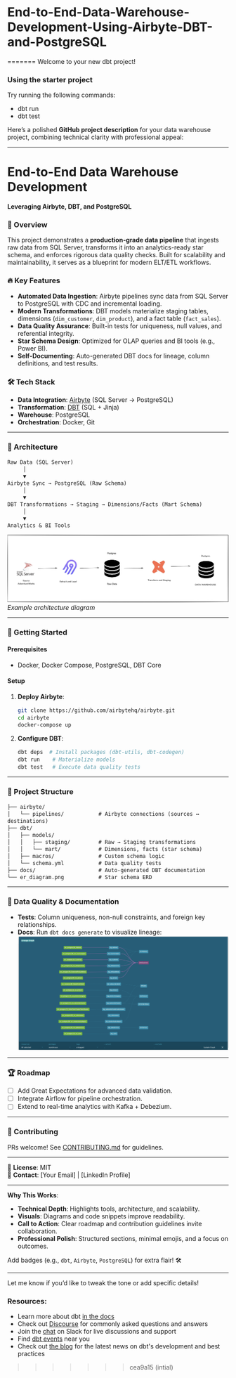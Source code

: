# End-to-End-Data-Warehouse-Development-Using-Airbyte-DBT-and-PostgreSQL
=======
Welcome to your new dbt project!

### Using the starter project

Try running the following commands:
- dbt run
- dbt test

Here’s a polished **GitHub project description** for your data warehouse project, combining technical clarity with professional appeal:

---

# End-to-End Data Warehouse Development  
**Leveraging Airbyte, DBT, and PostgreSQL**  

### 🚀 Overview  
This project demonstrates a **production-grade data pipeline** that ingests raw data from SQL Server, transforms it into an analytics-ready star schema, and enforces rigorous data quality checks. Built for scalability and maintainability, it serves as a blueprint for modern ELT/ETL workflows.  

### 🔥 Key Features  
- **Automated Data Ingestion**: Airbyte pipelines sync data from SQL Server to PostgreSQL with CDC and incremental loading.  
- **Modern Transformations**: DBT models materialize staging tables, dimensions (`dim_customer`, `dim_product`), and a fact table (`fact_sales`).  
- **Data Quality Assurance**: Built-in tests for uniqueness, null values, and referential integrity.  
- **Star Schema Design**: Optimized for OLAP queries and BI tools (e.g., Power BI).  
- **Self-Documenting**: Auto-generated DBT docs for lineage, column definitions, and test results.  

### 🛠️ Tech Stack  
- **Data Integration**: [Airbyte](https://airbyte.com/) (SQL Server → PostgreSQL)  
- **Transformation**: [DBT](https://www.getdbt.com/) (SQL + Jinja)  
- **Warehouse**: PostgreSQL  
- **Orchestration**: Docker, Git  

---

### 📂 Architecture  
```  
Raw Data (SQL Server)  
     │  
     ▼  
Airbyte Sync → PostgreSQL (Raw Schema)  
     │  
     ▼  
DBT Transformations → Staging → Dimensions/Facts (Mart Schema)  
     │  
     ▼  
Analytics & BI Tools  
```  

![Architecture Diagram](https://github.com/EssamHisham/End-to-End-Data-Warehouse-Development-Using-Airbyte-DBT-and-PostgreSQL/blob/main/DataFlow%20Diagram.png?raw=true) *Example architecture diagram*  

---

### 🚦 Getting Started  
#### Prerequisites  
- Docker, Docker Compose, PostgreSQL, DBT Core  

#### Setup  
1. **Deploy Airbyte**:  
   ```bash  
   git clone https://github.com/airbytehq/airbyte.git  
   cd airbyte  
   docker-compose up  
   ```  
2. **Configure DBT**:  
   ```bash  
   dbt deps  # Install packages (dbt-utils, dbt-codegen)  
   dbt run    # Materialize models  
   dbt test   # Execute data quality tests  
   ```  

---

### 📂 Project Structure  
```  
├── airbyte/  
│   └── pipelines/           # Airbyte connections (sources ↔ destinations)  
├── dbt/  
│   ├── models/  
│   │   ├── staging/         # Raw → Staging transformations  
│   │   └── mart/            # Dimensions, facts (star schema)  
│   ├── macros/              # Custom schema logic  
│   └── schema.yml           # Data quality tests  
├── docs/                    # Auto-generated DBT documentation  
└── er_diagram.png           # Star schema ERD  
```  

---

### 🌟 Data Quality & Documentation  
- **Tests**: Column uniqueness, non-null constraints, and foreign key relationships.  
- **Docs**: Run `dbt docs generate` to visualize lineage:  
  ![DBT Lineage](https://github.com/EssamHisham/End-to-End-Data-Warehouse-Development-Using-Airbyte-DBT-and-PostgreSQL/blob/main/dl.png?raw=true)  

---

### 🏆 Roadmap  
- [ ] Add Great Expectations for advanced data validation.  
- [ ] Integrate Airflow for pipeline orchestration.  
- [ ] Extend to real-time analytics with Kafka + Debezium.  

---

### 🤝 Contributing  
PRs welcome! See [CONTRIBUTING.md](CONTRIBUTING.md) for guidelines.  

---

📜 **License**: MIT  
📧 **Contact**: [Your Email] | [LinkedIn Profile]  

---

**Why This Works**:  
- **Technical Depth**: Highlights tools, architecture, and scalability.  
- **Visuals**: Diagrams and code snippets improve readability.  
- **Call to Action**: Clear roadmap and contribution guidelines invite collaboration.  
- **Professional Polish**: Structured sections, minimal emojis, and a focus on outcomes.  

Add badges (e.g., `dbt`, `Airbyte`, `PostgreSQL`) for extra flair! 🛠️  

--- 

Let me know if you’d like to tweak the tone or add specific details!

### Resources:
- Learn more about dbt [in the docs](https://docs.getdbt.com/docs/introduction)
- Check out [Discourse](https://discourse.getdbt.com/) for commonly asked questions and answers
- Join the [chat](https://community.getdbt.com/) on Slack for live discussions and support
- Find [dbt events](https://events.getdbt.com) near you
- Check out [the blog](https://blog.getdbt.com/) for the latest news on dbt's development and best practices
>>>>>>> cea9a15 (intial)
